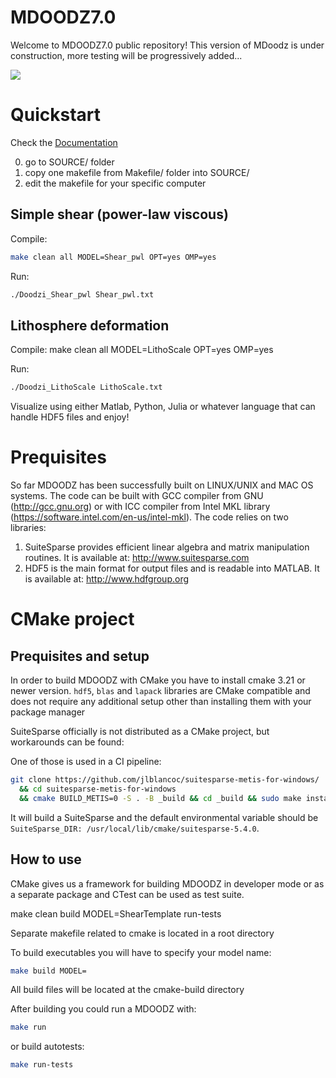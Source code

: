 # MDOODZ7.0

Welcome to MDOODZ7.0 public repository!
This version of MDoodz is under construction, more testing will be progressively added...

![](/images/Compression_Symmetric.gif)

# Quickstart

Check the [Documentation](https://github.com/tduretz/MDOODZ6.0/blob/master/Documentation/MDOODZ_docu.pdf)

0. go to SOURCE/ folder
1. copy one makefile from Makefile/ folder into SOURCE/
2. edit the makefile for your specific computer

## Simple shear (power-law viscous)

Compile: 
```bash
make clean all MODEL=Shear_pwl OPT=yes OMP=yes
```

Run:
```bash
./Doodzi_Shear_pwl Shear_pwl.txt
```

## Lithosphere deformation
Compile: make clean all MODEL=LithoScale OPT=yes OMP=yes

Run: 
```bash
./Doodzi_LithoScale LithoScale.txt
```

Visualize using either Matlab, Python, Julia or whatever language that can handle HDF5 files and enjoy!

# Prequisites

So far MDOODZ has been successfully built on LINUX/UNIX and MAC OS systems. The code can be built with GCC compiler from GNU (http://gcc.gnu.org) or with ICC compiler from Intel MKL library (https://software.intel.com/en-us/intel-mkl).
The code relies on two libraries: <br>
1. SuiteSparse provides efficient linear algebra and matrix manipulation routines. It is available at: http://www.suitesparse.com <br>
2. HDF5 is the main format for output files and is readable into MATLAB. It is available at: http://www.hdfgroup.org <br>

# CMake project

## Prequisites and setup

In order to build MDOODZ with CMake you have to install cmake 3.21 or newer version.
`hdf5`, `blas` and `lapack` libraries are CMake compatible and does not require any additional setup other than installing them with your package manager

SuiteSparse officially is not distributed as a CMake project, but workarounds can be found:

One of those is used in a CI pipeline:

```bash
git clone https://github.com/jlblancoc/suitesparse-metis-for-windows/ 
  && cd suitesparse-metis-for-windows 
  && cmake BUILD_METIS=0 -S . -B _build && cd _build && sudo make install
```
It will build a SuiteSparse and the default environmental variable should be `SuiteSparse_DIR: /usr/local/lib/cmake/suitesparse-5.4.0`.

## How to use

CMake gives us a framework for building MDOODZ in developer mode or as a separate package and CTest can be used as test suite.

make clean build MODEL=ShearTemplate run-tests

Separate makefile related to cmake is located in a root directory

To build executables you will have to specify your model name:
```bash
make build MODEL=
```

All build files will be located at the cmake-build directory

After building you could run a MDOODZ with:
```bash
make run
```

or build autotests:
```bash
make run-tests
```
